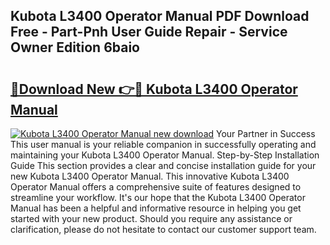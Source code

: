 ## Kubota L3400 Operator Manual PDF Download Free - Part-Pnh User Guide Repair - Service Owner Edition 6baio

# <h2><a href="http://bc96566.oget.top/?id=Kubota+L3400+Operator+Manual">🔗Download New 👉🔴 Kubota L3400 Operator Manual</a></h2>

[![Kubota L3400 Operator Manual new download](https://i.imgur.com/5g1atiW.png)](http://bc96566.oget.top/?id=Kubota+L3400+Operator+Manual)
Your Partner in Success This user manual is your reliable companion in successfully operating and maintaining your Kubota L3400 Operator Manual. Step-by-Step Installation Guide This section provides a clear and concise installation guide for your new Kubota L3400 Operator Manual. This innovative Kubota L3400 Operator Manual offers a comprehensive suite of features designed to streamline your workflow. It's our hope that the Kubota L3400 Operator Manual has been a helpful and informative resource in helping you get started with your new product. Should you require any assistance or clarification, please do not hesitate to contact our customer support team.
